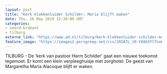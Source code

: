 ```yaml
---
layout: post
title: "Kerk klokkenluider Schilder: Maria blijft waken"
date: Thu, 16 May 2019 12:39:00 GMT
categories: 
- noord-brabant 
- tilburg 
externe_link: "https://www.ad.nl/tilburg/kerk-klokkenluider-schilder-maria-blijft-waken~a645284a/"
feature_image: "https://images2.persgroep.net/rcs/20IA7L_t0-VX8k5YlTnuPMXxtdA/diocontent/148518531/_fitwidth/400/?appId=21791a8992982cd8da851550a453bd7f&quality=0.7"
---
```


TILBURG - De ‘kerk van pastoor Harm Schilder’ gaat een nieuwe toekomst tegemoet. Er komt een klein verpleeghuisje met zorghotel. De geest van Margaretha Maria Alacoque blijft er waken.
